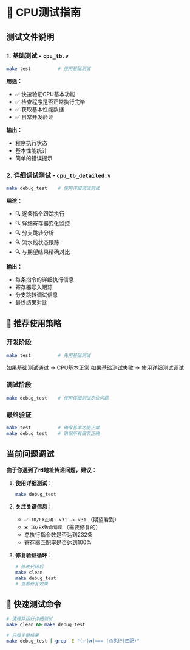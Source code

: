 
# 🧪 CPU测试指南

## 测试文件说明

### 1. 基础测试 - `cpu_tb.v`
```bash
make test          # 使用基础测试
```
**用途：**
- ✅ 快速验证CPU基本功能
- ✅ 检查程序是否正常执行完毕
- ✅ 获取基本性能数据
- ✅ 日常开发验证

**输出：**
- 程序执行状态
- 基本性能统计
- 简单的错误提示

### 2. 详细调试测试 - `cpu_tb_detailed.v`
```bash
make debug_test    # 使用详细调试测试
```
**用途：**
- 🔍 逐条指令跟踪执行
- 🔍 详细寄存器变化监控
- 🔍 分支跳转分析
- 🔍 流水线状态跟踪
- 🔍 与期望结果精确对比

**输出：**
- 每条指令的详细执行信息
- 寄存器写入跟踪
- 分支跳转调试信息
- 最终结果对比

## 🎯 推荐使用策略

### 开发阶段
```bash
make test          # 先用基础测试
```
如果基础测试通过 → CPU基本正常
如果基础测试失败 → 使用详细测试调试

### 调试阶段
```bash
make debug_test    # 使用详细测试定位问题
```

### 最终验证
```bash
make test          # 确保基本功能正常
make debug_test    # 确保所有细节正确
```

## 当前问题调试

**由于你遇到了rd地址传递问题，建议：**

1. **使用详细测试**：
   ```bash
   make debug_test
   ```

2. **关注关键信息**：
   - `✅ ID/EX正确: x31 -> x31` （期望看到）
   - `❌ ID/EX致命错误` （需要修复的）
   - 总执行指令数是否达到232条
   - 寄存器匹配率是否达到100%

3. **修复验证循环**：
   ```bash
   # 修改代码后
   make clean
   make debug_test
   # 查看修复效果
   ```

## 🚀 快速测试命令

```bash
# 清理并运行详细测试
make clean && make debug_test

# 只看关键结果
make debug_test | grep -E "(✅|❌|=== |总执行|匹配)"
```
